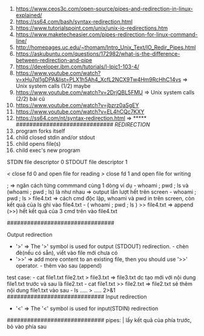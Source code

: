 1. https://www.ceos3c.com/open-source/pipes-and-redirection-in-linux-explained/
2. https://ss64.com/bash/syntax-redirection.html
3. https://www.tutorialspoint.com/unix/unix-io-redirections.htm
4. https://www.maketecheasier.com/pipes-redirection-for-linux-command-line/
5. http://homepages.uc.edu/~thomam/Intro_Unix_Text/IO_Redir_Pipes.html
6. https://askubuntu.com/questions/172982/what-is-the-difference-between-redirection-and-pipe
7. https://developer.ibm.com/tutorials/l-lpic1-103-4/
8. https://www.youtube.com/watch?v=xHu7qI1gDPA&list=PLX1h5Ah4_XcfL2NCX9Tw4Hm9RcHhC14vs => Unix system calls (1/2) maybe
9. https://www.youtube.com/watch?v=2DrjQBL5FMU => Unix system calls (2/2) bài cũ
10. https://www.youtube.com/watch?v=jbzrz0aSgEY
11. https://www.youtube.com/watch?v=EL4hCQc7KXY
12. https://ss64.com/nt/syntax-redirection.html => *****
#############################
_REDIRECTION_
1. program forks itself
2. child closed stdin and/or stdout
3. child opens file(s)
4. child exec's new program

STDIN file descriptor 0
STDOUT file descriptor 1

*<* close fd 0 and open file for reading
*>* close fd 1 and open file for writing

; => ngăn cách từng commmand cùng 1 dòng
ví dụ
      - whoami ; pwd ; ls và (whoami ; pwd ; ls) là như nhau
            => output lần lượt hết trên screen
      - whoami ; pwd ; ls > file4.txt
            => cách cmd độc lập, whoami và pwd in trên screen, còn kết quả của ls ghi vào file4.txt
      - ( whoami ; pwd ; ls ) >> file4.txt
            => append (>>) hết kết quả của 3 cmd trên vào file4.txt


################################

Output redirection
- '>' => The '>' symbol is used for output (STDOUT) redirection.
      - chèn đè(nếu có sẵn), viết vào file mới chưa có
- '>>' => add more content to an existing file, then you should use '>>' operator.
      - thêm vào sau (append)

test case:
      - cat file1.txt file2.txt > file3.txt
            => file3.txt dc tạo mới với nội dung file1.txt trước và sau là file2.txt
      - cat file1.txt >> file2.txt
            =>  file2.txt sẽ thêm nội dung file1.txt vào sau
      - ls ..... > ..... 2>&1
#############################
Input redirection
- '<' => The '<' symbol is used for input(STDIN) redirection


#############################
pipes: | lấy kết quả của phía trước, bỏ vào phía sau
